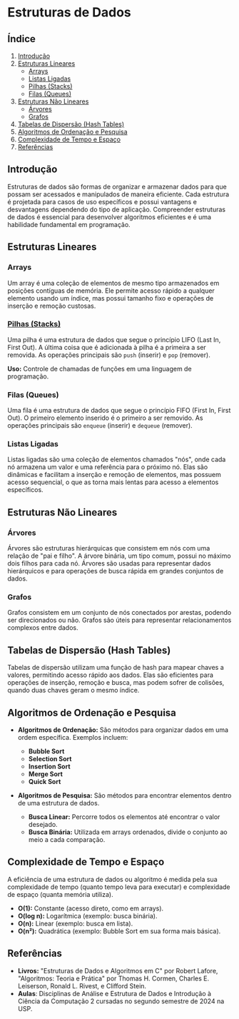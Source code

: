 # Estruturas de Dados

## Índice
1. [Introdução](#introdução)
2. [Estruturas Lineares](#estruturas-lineares)
   - [Arrays](#arrays)
   - [Listas Ligadas](#listas-ligadas)
   - [Pilhas (Stacks)](#pilhas-stacks)
   - [Filas (Queues)](#filas-queues)
3. [Estruturas Não Lineares](#estruturas-não-lineares)
   - [Árvores](#árvores)
   - [Grafos](#grafos)
4. [Tabelas de Dispersão (Hash Tables)](#tabelas-de-dispersão-hash-tables)
5. [Algoritmos de Ordenação e Pesquisa](#algoritmos-de-ordenação-e-pesquisa)
6. [Complexidade de Tempo e Espaço](#complexidade-de-tempo-e-espaço)
7. [Referências](#referências)

## Introdução
Estruturas de dados são formas de organizar e armazenar dados para que possam ser acessados e manipulados de maneira eficiente. Cada estrutura é projetada para casos de uso específicos e possui vantagens e desvantagens dependendo do tipo de aplicação. Compreender estruturas de dados é essencial para desenvolver algoritmos eficientes e é uma habilidade fundamental em programação.

## Estruturas Lineares

### Arrays
Um array é uma coleção de elementos de mesmo tipo armazenados em posições contíguas de memória. Ele permite acesso rápido a qualquer elemento usando um índice, mas possui tamanho fixo e operações de inserção e remoção custosas.

### [Pilhas (Stacks)](https://github.com/jpirolla/data_structure/tree/main/TAD_stack)
Uma pilha é uma estrutura de dados que segue o princípio LIFO (Last In, First Out). A última coisa que é adicionada à pilha é a primeira a ser removida. As operações principais são `push` (inserir) e `pop` (remover).

**Uso:** Controle de chamadas de funções em uma linguagem de programação.

### Filas (Queues)
Uma fila é uma estrutura de dados que segue o princípio FIFO (First In, First Out). O primeiro elemento inserido é o primeiro a ser removido. As operações principais são `enqueue` (inserir) e `dequeue` (remover).

### Listas Ligadas
Listas ligadas são uma coleção de elementos chamados "nós", onde cada nó armazena um valor e uma referência para o próximo nó. Elas são dinâmicas e facilitam a inserção e remoção de elementos, mas possuem acesso sequencial, o que as torna mais lentas para acesso a elementos específicos.


## Estruturas Não Lineares

### Árvores
Árvores são estruturas hierárquicas que consistem em nós com uma relação de "pai e filho". A árvore binária, um tipo comum, possui no máximo dois filhos para cada nó. Árvores são usadas para representar dados hierárquicos e para operações de busca rápida em grandes conjuntos de dados.


### Grafos
Grafos consistem em um conjunto de nós conectados por arestas, podendo ser direcionados ou não. Grafos são úteis para representar relacionamentos complexos entre dados.


## Tabelas de Dispersão (Hash Tables)
Tabelas de dispersão utilizam uma função de hash para mapear chaves a valores, permitindo acesso rápido aos dados. Elas são eficientes para operações de inserção, remoção e busca, mas podem sofrer de colisões, quando duas chaves geram o mesmo índice.

## Algoritmos de Ordenação e Pesquisa

- **Algoritmos de Ordenação:** São métodos para organizar dados em uma ordem específica. Exemplos incluem:
  - **Bubble Sort** 
  - **Selection Sort** 
  - **Insertion Sort** 
  - **Merge Sort** 
  - **Quick Sort**

- **Algoritmos de Pesquisa:** São métodos para encontrar elementos dentro de uma estrutura de dados. 
  - **Busca Linear:** Percorre todos os elementos até encontrar o valor desejado.
  - **Busca Binária:** Utilizada em arrays ordenados, divide o conjunto ao meio a cada comparação.

## Complexidade de Tempo e Espaço
A eficiência de uma estrutura de dados ou algoritmo é medida pela sua complexidade de tempo (quanto tempo leva para executar) e complexidade de espaço (quanta memória utiliza). 

- **O(1):** Constante (acesso direto, como em arrays).
- **O(log n):** Logarítmica (exemplo: busca binária).
- **O(n):** Linear (exemplo: busca em lista).
- **O(n²):** Quadrática (exemplo: Bubble Sort em sua forma mais básica).


## Referências
- **Livros:** "Estruturas de Dados e Algoritmos em C" por Robert Lafore, "Algoritmos: Teoria e Prática" por Thomas H. Cormen, Charles E. Leiserson, Ronald L. Rivest, e Clifford Stein.
- **Aulas**: Disciplinas de Análise e Estrutura de Dados e Introdução à Ciência da Computação 2 cursadas no segundo semestre de 2024 na USP.
